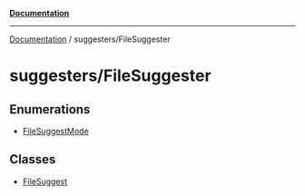 [**Documentation**](../../README.md)

***

[Documentation](../../README.md) / suggesters/FileSuggester

# suggesters/FileSuggester

## Enumerations

- [FileSuggestMode](enumerations/FileSuggestMode.md)

## Classes

- [FileSuggest](classes/FileSuggest.md)

